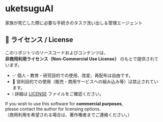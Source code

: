 # uketsuguAI
家族が死亡した際に必要な手続きのタスク洗い出し＆管理エージェント

## 📄 ライセンス / License

このリポジトリのソースコードおよびコンテンツは、  
**非商用利用ライセンス（Non-Commercial Use License）** のもとで提供されています。

- ✅ 個人・教育・研究目的での使用、改変、再配布は自由です。  
- 🚫 営利目的での使用（販売・商用サービスへの組み込み等）は禁止されています。  
- ℹ️ 詳細は [LICENSE](./LICENSE) ファイルをご確認ください。

If you wish to use this software for **commercial purposes**,  
please contact the author for licensing options.  
（商用利用を希望される場合は、著作権者までご連絡ください。）